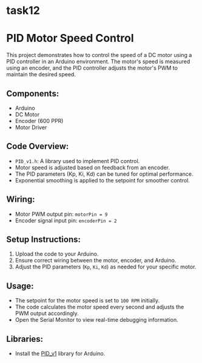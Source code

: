 # task12
# PID Motor Speed Control
This project demonstrates how to control the speed of a DC motor using a PID controller in an Arduino environment. The motor's speed is measured using an encoder, and the PID controller adjusts the motor's PWM to maintain the desired speed.

## Components:
- Arduino
- DC Motor
- Encoder (600 PPR)
- Motor Driver

## Code Overview:
- `PID_v1.h`: A library used to implement PID control.
- Motor speed is adjusted based on feedback from an encoder.
- The PID parameters (Kp, Ki, Kd) can be tuned for optimal performance.
- Exponential smoothing is applied to the setpoint for smoother control.

## Wiring:
- Motor PWM output pin: `motorPin = 9`
- Encoder signal input pin: `encoderPin = 2`

## Setup Instructions:
1. Upload the code to your Arduino.
2. Ensure correct wiring between the motor, encoder, and Arduino.
3. Adjust the PID parameters (`Kp`, `Ki`, `Kd`) as needed for your specific motor.

## Usage:
- The setpoint for the motor speed is set to `100 RPM` initially.
- The code calculates the motor speed every second and adjusts the PWM output accordingly.
- Open the Serial Monitor to view real-time debugging information.

## Libraries:
- Install the [PID_v1](https://playground.arduino.cc/Code/PIDLibrary/) library for Arduino.



